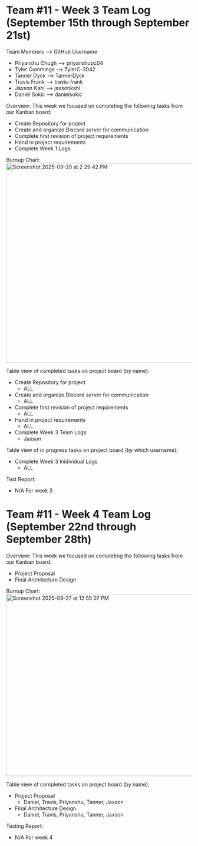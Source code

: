 # Team #11 - Week 3 Team Log (September 15th through September 21st)

Team Members    --> GitHub Username
- Priyanshu Chugh --> priyanshupc04
- Tyler Cummings  --> TylerC-3042
- Tanner Dyck     --> TannerDyck
- Travis Frank    --> travis-frank
- Jaxson Kahl     --> jaxsonkahl
- Daniel Sokic    --> danielsokic

Overview:
This week we focused on completing the following tasks from our Kanban board:
- Create Repository for project
- Create and organize Discord server for communication
- Complete first revision of project requirements
- Hand in project requirements
- Complete Week 1 Logs

Burnup Chart: 
<img width="1022" height="542" alt="Screenshot 2025-09-20 at 2 29 42 PM" src="https://github.com/user-attachments/assets/7f53e5cf-e0f5-48d9-8315-38d45564c5dd" />

Table view of completed tasks on project board (by name):
- Create Repository for project
    - ALL
- Create and organize Discord server for communication
    - ALL
- Complete first revision of project requirements
    - ALL
- Hand in project requirements
    -  ALL
- Complete Week 3 Team Logs
    - Jaxson

Table view of in progress tasks on project board (by which username):
- Complete Week 3 Inidividual Logs
    - ALL

Test Report: 
- N/A For week 3

# Team #11 - Week 4 Team Log (September 22nd through September 28th)

Overview:
This week we focused on completing the following tasks from our Kanban board:
- Project Proposal
- Final Architecture Design

Burnup Chart: 
<img width="994" height="494" alt="Screenshot 2025-09-27 at 12 55 07 PM" src="https://github.com/user-attachments/assets/c3b9c21c-99bb-4ba5-ad06-1e8965b24edb" />

Table view of completed tasks on project board (by name):
- Project Proposal
  - Daniel, Travis, Priyanshu, Tanner, Jaxson
- Final Architecture Design
  - Daniel, Travis, Priyanshu, Tanner, Jaxson

Testing Report:
- N/A For week 4
